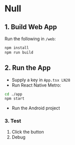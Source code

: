 # Null 

## 1. Build Web App

Run the following in `/web`:

```bash
npm install
npm run build
```

## 2. Run the App

* Supply a key in `App.tsx LN28`
* Run React Native Metro:

```bash
cd ./app
npm start
```

* Run the Android project

### 3. Test

1. Click the button
2. Debug